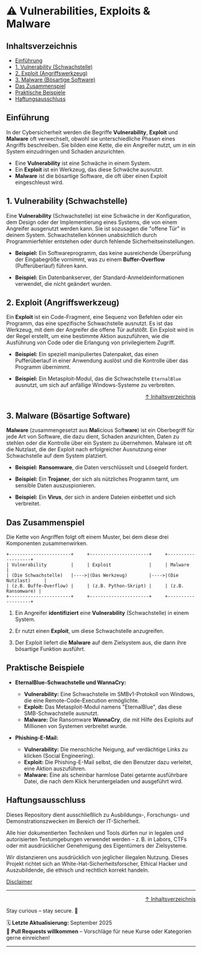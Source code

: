 # ⚠️ Vulnerabilities, Exploits & Malware

## Inhaltsverzeichnis
- [Einführung](#einführung)
- [1. Vulnerability (Schwachstelle)](#1-vulnerability-schwachstelle)
- [2. Exploit (Angriffswerkzeug)](#2-exploit-angriffswerkzeug)
- [3. Malware (Bösartige Software)](#3-malware-bösartige-software)
- [Das Zusammenspiel](#das-zusammenspiel)
- [Praktische Beispiele](#praktische-beispiele)
- [Haftungsausschluss](#haftungsausschluss)

## Einführung
In der Cybersicherheit werden die Begriffe **Vulnerability**, **Exploit** und **Malware** oft verwechselt, obwohl sie unterschiedliche Phasen eines Angriffs beschreiben. Sie bilden eine Kette, die ein Angreifer nutzt, um in ein System einzudringen und Schaden anzurichten.

- Eine **Vulnerability** ist eine Schwäche in einem System.
- Ein **Exploit** ist ein Werkzeug, das diese Schwäche ausnutzt.
- **Malware** ist die bösartige Software, die oft über einen Exploit eingeschleust wird.

## 1. Vulnerability (Schwachstelle)

Eine **Vulnerability** (Schwachstelle) ist eine Schwäche in der Konfiguration, dem Design oder der Implementierung eines Systems, die von einem Angreifer ausgenutzt werden kann. Sie ist sozusagen die "offene Tür" in deinem System. Schwachstellen können unabsichtlich durch Programmierfehler entstehen oder durch fehlende Sicherheitseinstellungen.

- **Beispiel:** Ein Softwareprogramm, das keine ausreichende Überprüfung der Eingabegröße vornimmt, was zu einem **Buffer-Overflow** (Pufferüberlauf) führen kann.

- **Beispiel:** Ein Datenbankserver, der Standard-Anmeldeinformationen verwendet, die nicht geändert wurden.

## 2. Exploit (Angriffswerkzeug)
Ein **Exploit** ist ein Code-Fragment, eine Sequenz von Befehlen oder ein Programm, das eine spezifische Schwachstelle ausnutzt. Es ist das Werkzeug, mit dem der Angreifer die offene Tür aufstößt. Ein Exploit wird in der Regel erstellt, um eine bestimmte Aktion auszuführen, wie die Ausführung von Code oder die Erlangung von privilegiertem Zugriff.

- **Beispiel:** Ein speziell manipuliertes Datenpaket, das einen Pufferüberlauf in einer Anwendung auslöst und die Kontrolle über das Programm übernimmt.

- **Beispiel:** Ein Metasploit-Modul, das die Schwachstelle `EternalBlue` ausnutzt, um sich auf anfällige Windows-Systeme zu verbreiten.

<div align=right>

[↑ Inhaltsverzeichnis](#inhaltsverzeichnis)

</div>

## 3. Malware (Bösartige Software)
**Malware** (zusammengesetzt aus **Mal**icious Soft**ware**) ist ein Oberbegriff für jede Art von Software, die dazu dient, Schaden anzurichten, Daten zu stehlen oder die Kontrolle über ein System zu übernehmen. Malware ist oft die Nutzlast, die der Exploit nach erfolgreicher Ausnutzung einer Schwachstelle auf dem System platziert.

- **Beispiel:** **Ransomware**, die Daten verschlüsselt und Lösegeld fordert.

- **Beispiel:** Ein **Trojaner**, der sich als nützliches Programm tarnt, um sensible Daten auszuspionieren.

- **Beispiel:** Ein **Virus**, der sich in andere Dateien einbettet und sich verbreitet.

## Das Zusammenspiel

Die Kette von Angriffen folgt oft einem Muster, bei dem diese drei Komponenten zusammenwirken.
```text
+-----------------------+     +----------------------+     +-------------------+
| Vulnerability         |     | Exploit              |     | Malware           |
| (Die Schwachstelle)   |---->|(Das Werkzeug)        |---->|(Die Nutzlast)     |
| (z.B. Buffe-Overflow) |     | (z.B. Python-Skript) |     | (z.B. Ransomware) |
+-----------------------+     +----------------------+     +-------------------+
```
1. Ein Angreifer **identifiziert** eine **Vulnerability** (Schwachstelle) in einem System.

2. Er nutzt einen **Exploit**, um diese Schwachstelle anzugreifen.

3. Der Exploit liefert die **Malware** auf dem Zielsystem aus, die dann ihre bösartige Funktion ausführt.


## Praktische Beispiele

- **EternalBlue-Schwachstelle und WannaCry:**
    - **Vulnerability:** Eine Schwachstelle im SMBv1-Protokoll von Windows, die eine Remote-Code-Execution ermöglichte.
    - **Exploit:** Das Metasploit-Modul namens "EternalBlue", das diese SMB-Schwachstelle ausnutzt.
    - **Malware:** Die Ransomware **WannaCry**, die mit Hilfe des Exploits auf Millionen von Systemen verbreitet wurde.

- **Phishing-E-Mail:**

    - **Vulnerability:** Die menschliche Neigung, auf verdächtige Links zu klicken (Social Engineering).
    - **Exploit:** Die Phishing-E-Mail selbst, die den Benutzer dazu verleitet, eine Aktion auszuführen.
    - **Malware:** Eine als scheinbar harmlose Datei getarnte ausführbare Datei, die nach dem Klick heruntergeladen und ausgeführt wird.


## Haftungsausschluss

Dieses Repository dient ausschließlich zu Ausbildungs-, Forschungs- und Demonstrationszwecken im Bereich der IT-Sicherheit.

Alle hier dokumentierten Techniken und Tools dürfen nur in legalen und autorisierten Testumgebungen verwendet werden – z. B. in Labors, CTFs oder mit ausdrücklicher Genehmigung des Eigentümers der Zielsysteme.

Wir distanzieren uns ausdrücklich von jeglicher illegalen Nutzung.
Dieses Projekt richtet sich an White-Hat-Sicherheitsforscher, Ethical Hacker und Auszubildende, die ethisch und rechtlich korrekt handeln.

[Disclaimer](/00-disclaimer/disclaimer.md)

--- 

<div align=right>

[↑ Inhaltsverzeichnis](#inhaltsverzeichnis)

</div>

Stay curious – stay secure. 🔐

🗓️ **Letzte Aktualisierung:** September 2025  
🤝 **Pull Requests willkommen** – Vorschläge für neue Kurse oder Kategorien gerne einreichen!

---